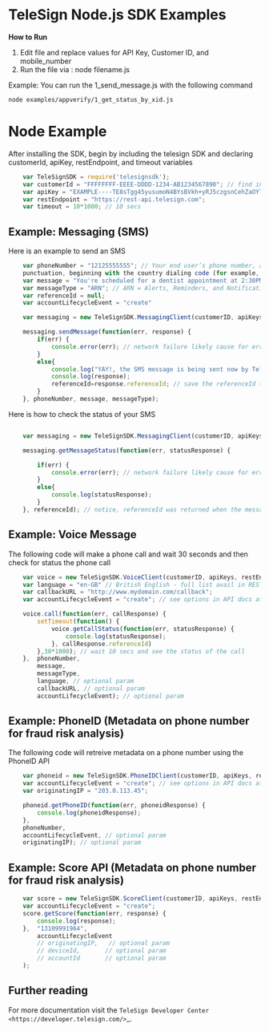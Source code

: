 TeleSign Node.js SDK Examples
=============================

**How to Run**

1. Edit file and replace values for API Key, Customer ID, and mobile_number
2. Run the file via : node filename.js

Example: You can run the 1_send_message.js with the following command

```
node examples/appverify/1_get_status_by_xid.js
```


Node Example
============

After installing the SDK, begin by including the telesign SDK and declaring customerId, apiKey, restEndpoint, and
timeout variables

```javascript
    var TeleSignSDK = require('telesignsdk');
    var customerId = "FFFFFFFF-EEEE-DDDD-1234-AB1234567890"; // find in portal.telesign.com
    var apiKey = "EXAMPLE----TE8sTgg45yusumoN4BYsBVkh+yRJ5czgsnCehZaOYldPJdmFh6NeX8kunZ2zU1YWaUw/0wV6xfw==";
    var restEndpoint = "https://rest-api.telesign.com";
    var timeout = 10*1000; // 10 secs

```


Example: Messaging (SMS)
----------------------------------------

Here is an example to send an SMS

```javascript
    var phoneNumber = "12125555555"; // Your end user’s phone number, as a string of digits without spaces or
    punctuation, beginning with the country dialing code (for example, “1” for North America)
    var message = "You're scheduled for a dentist appointment at 2:30PM.";
    var messageType = "ARN"; // ARN = Alerts, Reminders, and Notifications; OTP = One time password; MKT = Marketing
    var referenceId = null;
    var accountLifecycleEvent = "create"

    var messaging = new TeleSignSDK.MessagingClient(customerID, apiKeys, restEndpoint, timeout);

    messaging.sendMessage(function(err, response) {
        if(err) {
            console.error(err); // network failure likely cause for error
        }
        else{
            console.log("YAY!, the SMS message is being sent now by TeleSign!");
            console.log(response);
            referenceId=response.referenceId; // save the referenceId to check status of the message
        }
    }, phoneNumber, message, messageType);
```

Here is how to check the status of your SMS

```javascript

    var messaging = new TeleSignSDK.MessagingClient(customerID, apiKeys, restEndpoint, timeout);

    messaging.getMessageStatus(function(err, statusResponse) {

        if(err) {
            console.error(err); // network failure likely cause for error
        }
        else{
            console.log(statusResponse);
        }
    }, referenceId); // notice, referenceId was returned when the message was sent
```


Example: Voice Message
-------------------------------------

The following code will make a phone call and wait 30 seconds and then check for status the phone call

```javascript
    var voice = new TeleSignSDK.VoiceClient(customerID, apiKeys, restEndpoint, timeout);
    var language = "en-GB" // British English - full list avail in REST docs ai developer.telesign.com
    var callbackURL = "http://www.mydomain.com/callback";
    var accountLifecycleEvent = "create"; // see options in API docs at developer.telesign.com

    voice.call(function(err, callResponse) {
        setTimeout(function() {
            voice.getCallStatus(function(err, statusResponse) {
                console.log(statusResponse);
            }, callResponse.referenceId)
        },30*1000); // wait 10 secs and see the status of the call
    },  phoneNumber,
        message,
        messageType,
        language, // optional param
        callbackURL, // optional param
        accountLifecycleEvent); // optional param

```


Example: PhoneID (Metadata on phone number for fraud risk analysis)
-------------------------------------------------------------------

The following code will retreive metadata on a phone number using the PhoneID API

```javascript
    var phoneid = new TeleSignSDK.PhoneIDClient(customerID, apiKeys, restEndpoint, timeout);
    var accountLifecycleEvent = "create"; // see options in API docs at developer.telesign.com
    var originatingIP = "203.0.113.45";

    phoneid.getPhoneID(function(err, phoneidResponse) {
        console.log(phoneidResponse);
    },
    phoneNumber,
    accountLifecycleEvent, // optional param
    originatingIP); // optional param
```


Example: Score API (Metadata on phone number for fraud risk analysis)
---------------------------------------------------------------------

```javascript
    var score = new TeleSignSDK.ScoreClient(customerID, apiKeys, restEndpoint, 10*1000);
    var accountLifecycleEvent = "create";
    score.getScore(function(err, response) {
        console.log(response);
    },  "13109991964",
        accountLifecycleEvent
        // originatingIP,   // optional param
        // deviceId,       // optional param
        // accountId       // optional param
    );

```


Further reading
---------------

For more documentation visit the `TeleSign Developer Center <https://developer.telesign.com/>`_.
